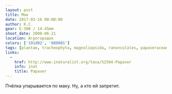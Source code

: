 ```yaml
---
layout: post
title: Мак
date: 2017-03-16 00:00:00
author: К.С.
gear: E-300 / 14-45mm
shoot_date: 2008-06-21
location: Агрогородок
colors: ['191d02', '080801']
tags: [plantae, tracheophyta, magnoliopsida, ranunculales, papaveraceae, papaver]
links:
  -
    href: http://www.inaturalist.org/taxa/52504-Papaver
    info: inat
    title: Papaver
---
```


Пчёлка упарывается по маку. Ну, а кто ей запретит.
